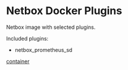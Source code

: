 # Netbox Docker Plugins

Netbox image with selected plugins.

Included plugins:
- netbox_prometheus_sd

[container](ghcr.io/jacobw/netbox-docker-plugins)